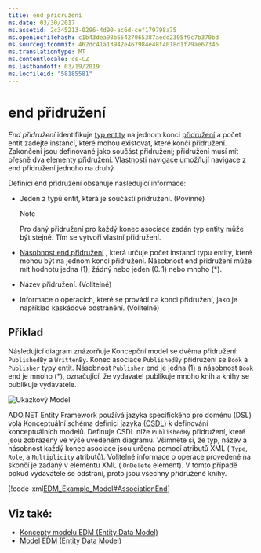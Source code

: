 ```yaml
---
title: end přidružení
ms.date: 03/30/2017
ms.assetid: 2c345213-0296-4d90-ac6d-cef179798a75
ms.openlocfilehash: c1b43dea98b65427065387aedd2305f9c7b370bd
ms.sourcegitcommit: 462dc41a13942e467984e48f4018d1f79ae67346
ms.translationtype: MT
ms.contentlocale: cs-CZ
ms.lasthandoff: 03/19/2019
ms.locfileid: "58185581"
---
```

# <a name="association-end"></a>end přidružení
*End přidružení* identifikuje [typ entity](../../../../docs/framework/data/adonet/entity-type.md) na jednom konci [přidružení](../../../../docs/framework/data/adonet/association-type.md) a počet entit zadejte instancí, které mohou existovat, které končí přidružení. Zakončení jsou definované jako součást přidružení; přidružení musí mít přesně dva elementy přidružení. [Vlastnosti navigace](../../../../docs/framework/data/adonet/navigation-property.md) umožňují navigace z end přidružení jednoho na druhý.  
  
 Definici end přidružení obsahuje následující informace:  
  
-   Jeden z typů entit, která je součástí přidružení. (Povinné)  
  
    > [!NOTE]
    >  Pro daný přidružení pro každý konec asociace zadán typ entity může být stejné. Tím se vytvoří vlastní přidružení.  
  
-   [Násobnost end přidružení](../../../../docs/framework/data/adonet/association-end-multiplicity.md) , která určuje počet instancí typu entity, které mohou být na jednom konci přidružení. Násobnost end přidružení může mít hodnotu jedna (1), žádný nebo jeden (0..1) nebo mnoho (\*).  
  
-   Název přidružení. (Volitelné)  
  
-   Informace o operacích, které se provádí na konci přidružení, jako je například kaskádové odstranění. (Volitelné)  
  
## <a name="example"></a>Příklad  
 Následující diagram znázorňuje Koncepční model se dvěma přidružení: `PublishedBy` a `WrittenBy`. Konec asociace `PublishedBy` přidružení se `Book` a `Publisher` typy entit. Násobnost `Publisher` end je jedna (1) a násobnost `Book` end je mnoho (\*), označující, že vydavatel publikuje mnoho knih a knihy se publikuje vydavatele.  
  
 ![Ukázkový Model](../../../../docs/framework/data/adonet/media/examplemodel.gif "ExampleModel")  
  
 ADO.NET Entity Framework používá jazyka specifického pro doménu (DSL) volá Konceptuální schéma definici jazyka ([CSDL](../../../../docs/framework/data/adonet/ef/language-reference/csdl-specification.md)) k definování konceptuálních modelů. Definuje CSDL níže `PublishedBy` přidružení, které jsou zobrazeny ve výše uvedeném diagramu. Všimněte si, že typ, název a násobnost každý konec asociace jsou určena pomocí atributů XML ( `Type`, `Role`, a `Multiplicity` atributů). Volitelné informace o operace provedené na skončí je zadaný v elementu XML ( `OnDelete` element). V tomto případě pokud vydavatele se odstraní, proto jsou všechny přidružené knihy.  
  
 [!code-xml[EDM_Example_Model#AssociationEnd](../../../../samples/snippets/xml/VS_Snippets_Data/edm_example_model/xml/books3.edmx#associationend)]  
  
## <a name="see-also"></a>Viz také:
- [Koncepty modelu EDM (Entity Data Model)](../../../../docs/framework/data/adonet/entity-data-model-key-concepts.md)
- [Model EDM (Entity Data Model)](../../../../docs/framework/data/adonet/entity-data-model.md)
